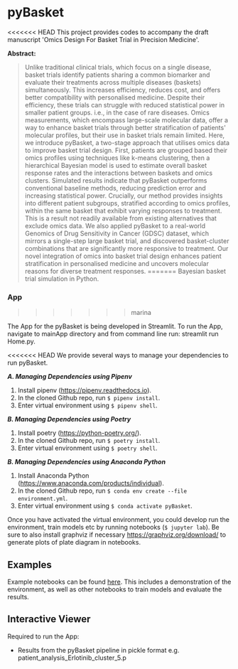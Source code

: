# pyBasket

<<<<<<< HEAD
This project provides codes to accompany the draft manuscript 'Omics Design For Basket Trial in Precision Medicine'.

**Abstract:**
> Unlike traditional clinical trials, which focus on a single disease, basket trials identify patients sharing a common biomarker and evaluate their treatments across multiple diseases (baskets) simultaneously. This increases efficiency, reduces cost, and offers better compatibility with personalised medicine. Despite their efficiency, these trials can struggle with reduced statistical power in smaller patient groups. i.e., in the case of rare diseases. Omics measurements, which encompass large-scale molecular data, offer a way to enhance basket trials through better stratification of patients' molecular profiles, but their use in basket trials remain limited. Here, we introduce pyBasket, a two-stage approach that utilises omics data to improve basket trial design. First, patients are grouped based their omics profiles using techniques like k-means clustering, then a hierarchical Bayesian model is used to estimate overall basket response rates and the interactions between baskets and omics clusters. Simulated results indicate that pyBasket outperforms conventional baseline methods, reducing prediction error and increasing statistical power. Crucially, our method provides insights into different patient subgroups, stratified according to omics profiles, within the same basket that exhibit varying responses to treatment. This is a result not readily available from existing alternatives that exclude omics data. We also applied pyBasket to a real-world Genomics of Drug Sensitivity in Cancer (GDSC) dataset, which mirrors a single-step large basket trial, and discovered basket-cluster combinations that are significantly more responsive to treatment. Our novel integration of omics into basket trial design enhances patient stratification in personalised medicine and uncovers molecular reasons for diverse treatment responses.
=======
Bayesian basket trial simulation in Python.
 
### App
>>>>>>> marina

The App for the pyBasket is being developed in Streamlit. To run the App, navigate to mainApp directory and from command line run: streamlit run Home.py.

<<<<<<< HEAD
We provide several ways to manage your dependencies to run pyBasket.

***A. Managing Dependencies using Pipenv***

1. Install pipenv (https://pipenv.readthedocs.io).
2. In the cloned Github repo, run `$ pipenv install`.
3. Enter virtual environment using `$ pipenv shell`.

***B. Managing Dependencies using Poetry***

1. Install poetry (https://python-poetry.org/).
2. In the cloned Github repo, run `$ poetry install`.
3. Enter virtual environment using `$ poetry shell`.

***B. Managing Dependencies using Anaconda Python***

1. Install Anaconda Python (https://www.anaconda.com/products/individual).
2. In the cloned Github repo, run `$ conda env create --file environment.yml`.
3. Enter virtual environment using `$ conda activate pyBasket`.

Once you have activated the virtual environment, you could develop run the environment, train models etc by running
   notebooks (`$ jupyter lab`). Be sure to also install graphviz if necessary https://graphviz.org/download/ to generate plots of plate diagram in notebooks.

## Examples

Example notebooks can be found [here](https://github.com/glasgowcompbio/pyBasket/tree/main/notebooks).
This includes a demonstration of the environment, as well as other notebooks to train models and
evaluate the results.

## Interactive Viewer

Required to run the App:
- Results from the pyBasket pipeline in pickle format e.g. patient_analysis_Erlotinib_cluster_5.p